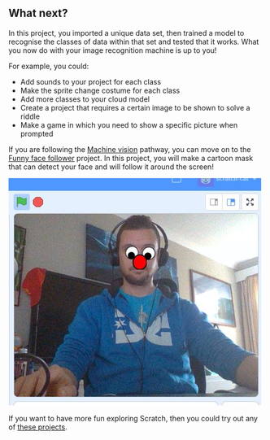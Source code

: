 ## What next?
In this project, you imported a unique data set, then trained a model to recognise the classes of data within that set and tested that it works. What you now do with your image recognition machine is up to you!

For example, you could:
- Add sounds to your project for each class
- Make the sprite change costume for each class
- Add more classes to your cloud model
- Create a project that requires a certain image to be shown to solve a riddle
- Make a game in which you need to show a specific picture when prompted

If you are following the [Machine vision](https://projects.raspberrypi.org/en/raspberrypi/machine-vision) pathway, you can move on to the [Funny face follower](https://projects.raspberrypi.org/en/projects/funny-face-follower) project. In this project, you will make a cartoon mask that can detect your face and will follow it around the screen!

![The 'Funny face follower' project title image.](images/projectname-project.png)


If you want to have more fun exploring Scratch, then you could try out any of [these projects](https://projects.raspberrypi.org/en/projects?software%5B%5D=scratch&curriculum%5B%5D=%201).
